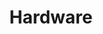 ---
layout: page
title: Hardware
nav: true
nav_order: 1
dropdown: true
children: 
    - title: intro
      permalink: /ref/hardware/intro/
    - title: divider
    - title: raspberry pi
      permalink: /ref/hardware/raspberry-pi/
    - title: divider
    - title: monitor or headless
      permalink: /ref/hardware/monitor-headless/
    - title: divider
    - title: esp32
      permalink: /ref/hardware/esp32/
    - title: divider
    - title: attiny85
      permalink: /ref/hardware/attiny85/
    - title: divider
    - title: peripherals
      permalink: /ref/hardware/peripherals/
    - title: divider
    - title: SPI I2C Comm
      permalink: /ref/hardware/spi-i2c/
    - title: divider
    - title: h/w troubleshooting
      permalink: /ref/hardware/hw-troubleshooting/
    - title: divider
    - title: benchmarking
      permalink: /ref/hardware/benchmarking/
---
